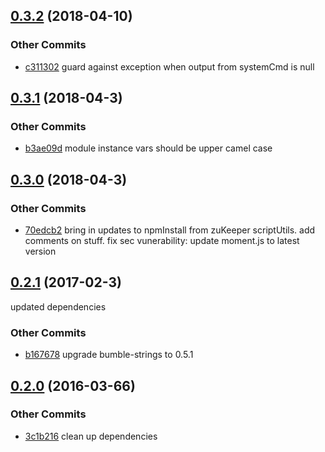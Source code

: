 ## [0.3.2](https://github.com/littlebee/bumble-util.git/compare/0.3.1...0.3.2) (2018-04-10)


### Other Commits
* [c311302](https://github.com/littlebee/bumble-util.git/commit/c3113023f0c2904d727731d35420a73f5cf8d31a) guard against exception when output from systemCmd is null

## [0.3.1](https://github.com/littlebee/bumble-util.git/compare/0.3.0...0.3.1) (2018-04-3)


### Other Commits
* [b3ae09d](https://github.com/littlebee/bumble-util.git/commit/b3ae09d92d90c10289c72da865c2027edbe7117d) module instance vars should be upper camel case

## [0.3.0](https://github.com/littlebee/bumble-util.git/compare/0.2.1...0.3.0) (2018-04-3)


### Other Commits
* [70edcb2](https://github.com/littlebee/bumble-util.git/commit/70edcb2bc3e1d87a6503d584259affa3cb18b6b9) bring in updates to npmInstall from zuKeeper scriptUtils.  add comments on stuff.  fix sec vunerability: update moment.js to latest version

## [0.2.1](https://github.com/littlebee/bumble-util.git/compare/0.2.0...0.2.1) (2017-02-3)
updated dependencies

### Other Commits
* [b167678](https://github.com/littlebee/bumble-util.git/commit/b1676783024bbfd7168a4db571a22ff0cf75b42c) upgrade bumble-strings to 0.5.1

## [0.2.0](https://github.com/littlebee/bumble-util.git/compare/0.0.0...0.2.0) (2016-03-66)


### Other Commits
* [3c1b216](https://github.com/littlebee/bumble-util.git/commit/3c1b216e0cbe89d750f8dda4161470a6a902353a) clean up dependencies
